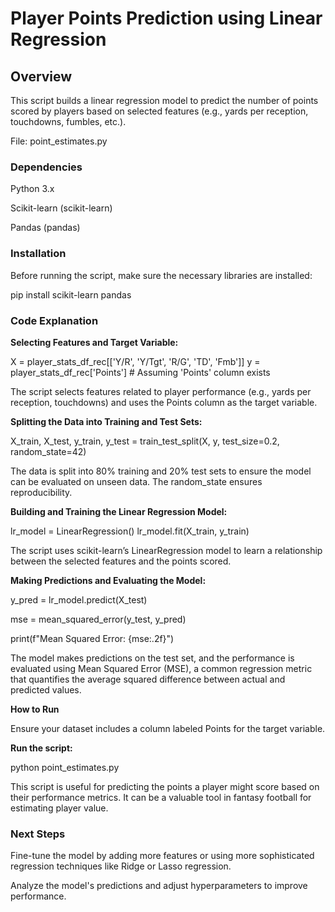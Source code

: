 # Player Points Prediction using Linear Regression

## Overview

This script builds a linear regression model to predict the number of points scored by players based on selected features (e.g., yards per reception, touchdowns, fumbles, etc.).

File: point_estimates.py

### Dependencies

Python 3.x

Scikit-learn (scikit-learn)

Pandas (pandas)

### Installation

Before running the script, make sure the necessary libraries are installed:

pip install scikit-learn pandas

### Code Explanation

**Selecting Features and Target Variable:**

X = player_stats_df_rec[['Y/R', 'Y/Tgt', 'R/G', 'TD', 'Fmb']]
y = player_stats_df_rec['Points']  # Assuming 'Points' column exists

The script selects features related to player performance (e.g., yards per reception, touchdowns) and uses the Points column as the target variable.

**Splitting the Data into Training and Test Sets:**

X_train, X_test, y_train, y_test = train_test_split(X, y, test_size=0.2, random_state=42)

The data is split into 80% training and 20% test sets to ensure the model can be evaluated on unseen data. The random_state ensures reproducibility.

**Building and Training the Linear Regression Model:**

lr_model = LinearRegression()
lr_model.fit(X_train, y_train)

The script uses scikit-learn’s LinearRegression model to learn a relationship between the selected features and the points scored.

**Making Predictions and Evaluating the Model:**

y_pred = lr_model.predict(X_test)

mse = mean_squared_error(y_test, y_pred)

print(f"Mean Squared Error: {mse:.2f}")

The model makes predictions on the test set, and the performance is evaluated using Mean Squared Error (MSE), a common regression metric that quantifies the average squared difference between actual and predicted values.

**How to Run**

Ensure your dataset includes a column labeled Points for the target variable.

**Run the script:**

python point_estimates.py

This script is useful for predicting the points a player might score based on their performance metrics. It can be a valuable tool in fantasy football for estimating player value.

### Next Steps
Fine-tune the model by adding more features or using more sophisticated regression techniques like Ridge or Lasso regression.

Analyze the model's predictions and adjust hyperparameters to improve performance.
